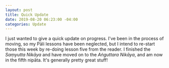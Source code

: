 ```yaml
---
layout: post
title: Quick Update
date: 2019-08-20 06:23:00 -04:00
categories: Update
---
```


I just wanted to give a quick update on progress.  I've been in the process of moving, so my Pāli lessons
have been neglected, but I intend to re-start those this week by re-doing lesson five from the reader.  I
finished the *Saṃyutta Nikāya* and have moved on to the *Aṅguttara Nikāya*, and am now in the fifth nipāta.
It's generally pretty great stuff!